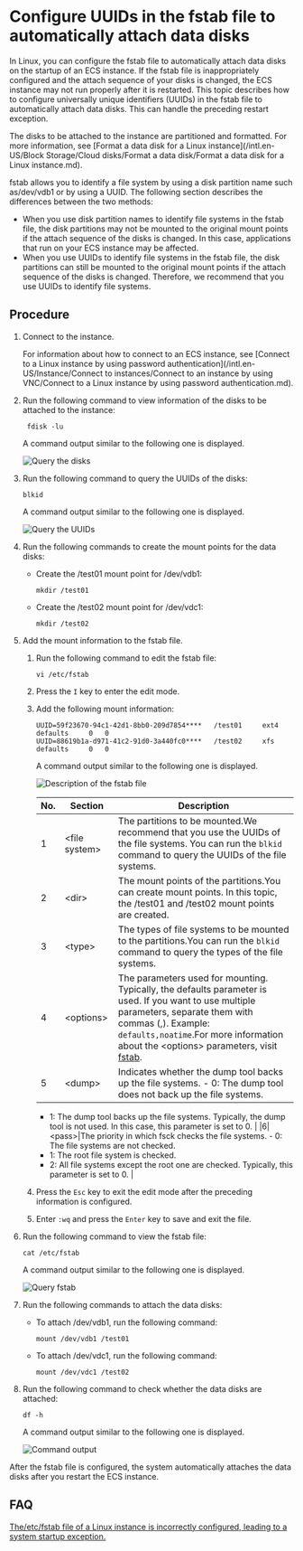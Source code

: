 # Configure UUIDs in the fstab file to automatically attach data disks

In Linux, you can configure the fstab file to automatically attach data disks on the startup of an ECS instance. If the fstab file is inappropriately configured and the attach sequence of your disks is changed, the ECS instance may not run properly after it is restarted. This topic describes how to configure universally unique identifiers \(UUIDs\) in the fstab file to automatically attach data disks. This can handle the preceding restart exception.

The disks to be attached to the instance are partitioned and formatted. For more information, see [Format a data disk for a Linux instance](/intl.en-US/Block Storage/Cloud disks/Format a data disk/Format a data disk for a Linux instance.md).

fstab allows you to identify a file system by using a disk partition name such as/dev/vdb1 or by using a UUID. The following section describes the differences between the two methods:

-   When you use disk partition names to identify file systems in the fstab file, the disk partitions may not be mounted to the original mount points if the attach sequence of the disks is changed. In this case, applications that run on your ECS instance may be affected.
-   When you use UUIDs to identify file systems in the fstab file, the disk partitions can still be mounted to the original mount points if the attach sequence of the disks is changed. Therefore, we recommend that you use UUIDs to identify file systems.

## Procedure

1.  Connect to the instance.

    For information about how to connect to an ECS instance, see [Connect to a Linux instance by using password authentication](/intl.en-US/Instance/Connect to instances/Connect to an instance by using VNC/Connect to a Linux instance by using password authentication.md).

2.  Run the following command to view information of the disks to be attached to the instance:

    ```
     fdisk -lu
    ```

    A command output similar to the following one is displayed.

    ![Query the disks](https://static-aliyun-doc.oss-accelerate.aliyuncs.com/assets/img/en-US/4020998161/p187006.png)

3.  Run the following command to query the UUIDs of the disks:

    ```
    blkid
    ```

    A command output similar to the following one is displayed.

    ![Query the UUIDs](https://static-aliyun-doc.oss-accelerate.aliyuncs.com/assets/img/en-US/4020998161/p187034.png)

4.  Run the following commands to create the mount points for the data disks:

    -   Create the /test01 mount point for /dev/vdb1:

        ```
        mkdir /test01
        ```

    -   Create the /test02 mount point for /dev/vdc1:

        ```
        mkdir /test02
        ```

5.  Add the mount information to the fstab file.

    1.  Run the following command to edit the fstab file:

        ```
        vi /etc/fstab
        ```

    2.  Press the `I` key to enter the edit mode.

    3.  Add the following mount information:

        ```
        UUID=59f23670-94c1-42d1-8bb0-209d7854****   /test01     ext4    defaults     0   0
        UUID=88619b1a-d971-41c2-91d0-3a440fc0****   /test02     xfs     defaults     0   0
        ```

        A command output similar to the following one is displayed.

        ![Description of the fstab file](https://static-aliyun-doc.oss-accelerate.aliyuncs.com/assets/img/en-US/3736915161/p187115.png)

        |No.|Section|Description|
        |---|-------|-----------|
        |1|<file system\>|The partitions to be mounted.We recommend that you use the UUIDs of the file systems. You can run the `blkid` command to query the UUIDs of the file systems. |
        |2|<dir\>|The mount points of the partitions.You can create mount points. In this topic, the /test01 and /test02 mount points are created. |
        |3|<type\>|The types of file systems to be mounted to the partitions.You can run the `blkid` command to query the types of the file systems. |
        |4|<options\>|The parameters used for mounting. Typically, the defaults parameter is used. If you want to use multiple parameters, separate them with commas \(,\). Example: `defaults,noatime`.For more information about the <options\> parameters, visit [fstab](https://wiki.debian.org/fstab). |
        |5|<dump\>|Indicates whether the dump tool backs up the file systems.        -   0: The dump tool does not back up the file systems.
        -   1: The dump tool backs up the file systems.
Typically, the dump tool is not used. In this case, this parameter is set to 0. |
        |6|<pass\>|The priority in which fsck checks the file systems.        -   0: The file systems are not checked.
        -   1: The root file system is checked.
        -   2: All file systems except the root one are checked.
Typically, this parameter is set to 0. |

    4.  Press the `Esc` key to exit the edit mode after the preceding information is configured.

    5.  Enter `:wq` and press the `Enter` key to save and exit the file.

6.  Run the following command to view the fstab file:

    ```
    cat /etc/fstab
    ```

    A command output similar to the following one is displayed.

    ![Query fstab](https://static-aliyun-doc.oss-accelerate.aliyuncs.com/assets/img/en-US/3736915161/p187136.png)

7.  Run the following commands to attach the data disks:

    -   To attach /dev/vdb1, run the following command:

        ```
        mount /dev/vdb1 /test01
        ```

    -   To attach /dev/vdc1, run the following command:

        ```
        mount /dev/vdc1 /test02
        ```

8.  Run the following command to check whether the data disks are attached:

    ```
    df -h
    ```

    A command output similar to the following one is displayed.

    ![Command output](https://static-aliyun-doc.oss-accelerate.aliyuncs.com/assets/img/en-US/4020998161/p187224.png)


After the fstab file is configured, the system automatically attaches the data disks after you restart the ECS instance.

## FAQ

[The/etc/fstab file of a Linux instance is incorrectly configured, leading to a system startup exception.](https://www.alibabacloud.com/help/faq-detail/41460.htm)

